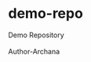 # demo-repo
Demo Repository
<br>                                                                                               
Author-Archana
